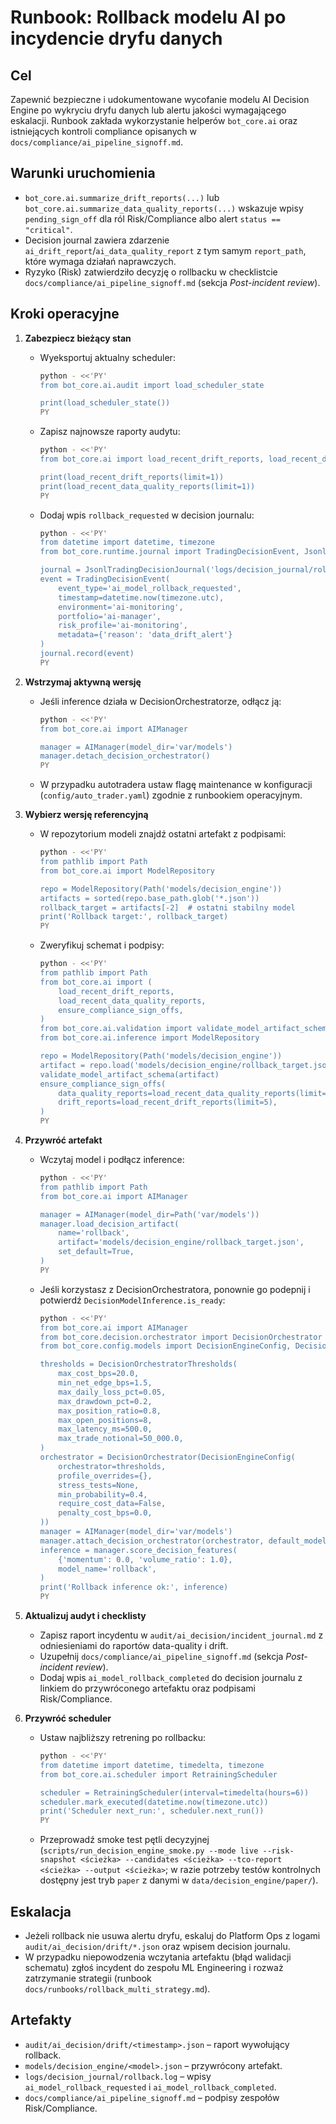 # Runbook: Rollback modelu AI po incydencie dryfu danych

## Cel
Zapewnić bezpieczne i udokumentowane wycofanie modelu AI Decision Engine
po wykryciu dryfu danych lub alertu jakości wymagającego eskalacji.
Runbook zakłada wykorzystanie helperów `bot_core.ai` oraz istniejących
kontroli compliance opisanych w `docs/compliance/ai_pipeline_signoff.md`.

## Warunki uruchomienia
- `bot_core.ai.summarize_drift_reports(...)` lub
  `bot_core.ai.summarize_data_quality_reports(...)` wskazuje wpisy
  `pending_sign_off` dla ról Risk/Compliance albo alert `status == "critical"`.
- Decision journal zawiera zdarzenie `ai_drift_report`/`ai_data_quality_report`
  z tym samym `report_path`, które wymaga działań naprawczych.
- Ryzyko (Risk) zatwierdziło decyzję o rollbacku w checklistcie
  `docs/compliance/ai_pipeline_signoff.md` (sekcja *Post-incident review*).

## Kroki operacyjne
1. **Zabezpiecz bieżący stan**
   - Wyeksportuj aktualny scheduler:
     ```bash
     python - <<'PY'
     from bot_core.ai.audit import load_scheduler_state

     print(load_scheduler_state())
     PY
     ```
   - Zapisz najnowsze raporty audytu:
     ```bash
     python - <<'PY'
     from bot_core.ai import load_recent_drift_reports, load_recent_data_quality_reports

     print(load_recent_drift_reports(limit=1))
     print(load_recent_data_quality_reports(limit=1))
     PY
     ```
   - Dodaj wpis `rollback_requested` w decision journalu:
     ```bash
     python - <<'PY'
     from datetime import datetime, timezone
     from bot_core.runtime.journal import TradingDecisionEvent, JsonlTradingDecisionJournal

     journal = JsonlTradingDecisionJournal('logs/decision_journal/rollback.log')
     event = TradingDecisionEvent(
         event_type='ai_model_rollback_requested',
         timestamp=datetime.now(timezone.utc),
         environment='ai-monitoring',
         portfolio='ai-manager',
         risk_profile='ai-monitoring',
         metadata={'reason': 'data_drift_alert'}
     )
     journal.record(event)
     PY
     ```

2. **Wstrzymaj aktywną wersję**
   - Jeśli inference działa w DecisionOrchestratorze, odłącz ją:
     ```bash
     python - <<'PY'
     from bot_core.ai import AIManager

     manager = AIManager(model_dir='var/models')
     manager.detach_decision_orchestrator()
     PY
     ```
   - W przypadku autotradera ustaw flagę maintenance w konfiguracji
     (`config/auto_trader.yaml`) zgodnie z runbookiem operacyjnym.

3. **Wybierz wersję referencyjną**
   - W repozytorium modeli znajdź ostatni artefakt z podpisami:
     ```bash
     python - <<'PY'
     from pathlib import Path
     from bot_core.ai import ModelRepository

     repo = ModelRepository(Path('models/decision_engine'))
     artifacts = sorted(repo.base_path.glob('*.json'))
     rollback_target = artifacts[-2]  # ostatni stabilny model
     print('Rollback target:', rollback_target)
     PY
     ```
   - Zweryfikuj schemat i podpisy:
     ```bash
     python - <<'PY'
     from pathlib import Path
     from bot_core.ai import (
         load_recent_drift_reports,
         load_recent_data_quality_reports,
         ensure_compliance_sign_offs,
     )
     from bot_core.ai.validation import validate_model_artifact_schema
     from bot_core.ai.inference import ModelRepository

     repo = ModelRepository(Path('models/decision_engine'))
     artifact = repo.load('models/decision_engine/rollback_target.json')
     validate_model_artifact_schema(artifact)
     ensure_compliance_sign_offs(
         data_quality_reports=load_recent_data_quality_reports(limit=5),
         drift_reports=load_recent_drift_reports(limit=5),
     )
     PY
     ```

4. **Przywróć artefakt**
   - Wczytaj model i podłącz inference:
     ```bash
     python - <<'PY'
     from pathlib import Path
     from bot_core.ai import AIManager

     manager = AIManager(model_dir=Path('var/models'))
     manager.load_decision_artifact(
         name='rollback',
         artifact='models/decision_engine/rollback_target.json',
         set_default=True,
     )
     PY
     ```
   - Jeśli korzystasz z DecisionOrchestratora, ponownie go podepnij i potwierdź
     `DecisionModelInference.is_ready`:
     ```bash
     python - <<'PY'
     from bot_core.ai import AIManager
     from bot_core.decision.orchestrator import DecisionOrchestrator
     from bot_core.config.models import DecisionEngineConfig, DecisionOrchestratorThresholds

     thresholds = DecisionOrchestratorThresholds(
         max_cost_bps=20.0,
         min_net_edge_bps=1.5,
         max_daily_loss_pct=0.05,
         max_drawdown_pct=0.2,
         max_position_ratio=0.8,
         max_open_positions=8,
         max_latency_ms=500.0,
         max_trade_notional=50_000.0,
     )
     orchestrator = DecisionOrchestrator(DecisionEngineConfig(
         orchestrator=thresholds,
         profile_overrides={},
         stress_tests=None,
         min_probability=0.4,
         require_cost_data=False,
         penalty_cost_bps=0.0,
     ))
     manager = AIManager(model_dir='var/models')
     manager.attach_decision_orchestrator(orchestrator, default_model='rollback')
     inference = manager.score_decision_features(
         {'momentum': 0.0, 'volume_ratio': 1.0},
         model_name='rollback',
     )
     print('Rollback inference ok:', inference)
     PY
     ```

5. **Aktualizuj audyt i checklisty**
   - Zapisz raport incydentu w `audit/ai_decision/incident_journal.md` z
     odniesieniami do raportów data-quality i drift.
   - Uzupełnij `docs/compliance/ai_pipeline_signoff.md` (sekcja *Post-incident review*).
   - Dodaj wpis `ai_model_rollback_completed` do decision journalu z linkiem do
     przywróconego artefaktu oraz podpisami Risk/Compliance.

6. **Przywróć scheduler**
   - Ustaw najbliższy retrening po rollbacku:
     ```bash
     python - <<'PY'
     from datetime import datetime, timedelta, timezone
     from bot_core.ai.scheduler import RetrainingScheduler

     scheduler = RetrainingScheduler(interval=timedelta(hours=6))
     scheduler.mark_executed(datetime.now(timezone.utc))
     print('Scheduler next_run:', scheduler.next_run())
     PY
     ```
   - Przeprowadź smoke test pętli decyzyjnej (`scripts/run_decision_engine_smoke.py --mode live --risk-snapshot <ścieżka> --candidates <ścieżka> --tco-report <ścieżka> --output <ścieżka>`; w razie potrzeby testów kontrolnych dostępny jest tryb `paper` z danymi w `data/decision_engine/paper/`).

## Eskalacja
- Jeżeli rollback nie usuwa alertu dryfu, eskaluj do Platform Ops z logami
  `audit/ai_decision/drift/*.json` oraz wpisem decision journalu.
- W przypadku niepowodzenia wczytania artefaktu (błąd walidacji schematu)
  zgłoś incydent do zespołu ML Engineering i rozważ zatrzymanie strategii
  (runbook `docs/runbooks/rollback_multi_strategy.md`).

## Artefakty
- `audit/ai_decision/drift/<timestamp>.json` – raport wywołujący rollback.
- `models/decision_engine/<model>.json` – przywrócony artefakt.
- `logs/decision_journal/rollback.log` – wpisy `ai_model_rollback_requested`
  i `ai_model_rollback_completed`.
- `docs/compliance/ai_pipeline_signoff.md` – podpisy zespołów Risk/Compliance.
